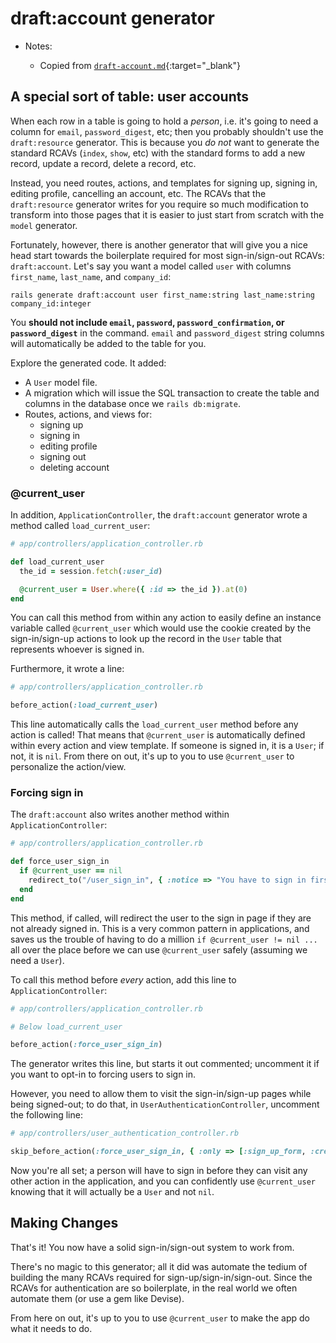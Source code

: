 # draft:account generator

- Notes:

  - Copied from [`draft-account.md`](https://github.com/firstdraft/appdev-chapters/blob/benp-edits/draft-account.md){:target="_blank"}

## A special sort of table: user accounts

When each row in a table is going to hold a _person_, i.e. it's going to need a column for `email`, `password_digest`, etc; then you probably shouldn't use the `draft:resource` generator. This is because you _do not_ want to generate the standard RCAVs (`index`, `show`, etc) with the standard forms to add a new record, update a record, delete a record, etc.

Instead, you need routes, actions, and templates for signing up, signing in, editing profile, cancelling an account, etc. The RCAVs that the `draft:resource` generator writes for you require so much modification to transform into those pages that it is easier to just start from scratch with the `model` generator.

Fortunately, however, there is another generator that will give you a nice head start towards the boilerplate required for most sign-in/sign-out RCAVs: `draft:account`. Let's say you want a model called `user` with columns `first_name`, `last_name`, and `company_id`:

```
rails generate draft:account user first_name:string last_name:string company_id:integer
```

You **should not include `email`, `password`, `password_confirmation`, or `password_digest`** in the command. `email` and `password_digest` string columns will automatically be added to the table for you.

Explore the generated code. It added:

 - A `User` model file.
 - A migration which will issue the SQL transaction to create the table and columns in the database once we `rails db:migrate`.
 - Routes, actions, and views for:
    - signing up
    - signing in
    - editing profile
    - signing out
    - deleting account

### @current_user

In addition, `ApplicationController`, the `draft:account` generator wrote a method called `load_current_user`:

```ruby
# app/controllers/application_controller.rb

def load_current_user
  the_id = session.fetch(:user_id)

  @current_user = User.where({ :id => the_id }).at(0)
end
```

You can call this method from within any action to easily define an instance variable called `@current_user` which would use the cookie created by the sign-in/sign-up actions to look up the record in the `User` table that represents whoever is signed in.

Furthermore, it wrote a line:

```ruby
# app/controllers/application_controller.rb

before_action(:load_current_user)
```

This line automatically calls the `load_current_user` method before any action is called! That means that `@current_user` is automatically defined within every action and view template. If someone is signed in, it is a `User`; if not, it is `nil`. From there on out, it's up to you to use `@current_user` to personalize the action/view.

### Forcing sign in

The `draft:account` also writes another method within `ApplicationController`:

```ruby
# app/controllers/application_controller.rb

def force_user_sign_in
  if @current_user == nil
    redirect_to("/user_sign_in", { :notice => "You have to sign in first." })
  end
end
```

This method, if called, will redirect the user to the sign in page if they are not already signed in. This is a very common pattern in applications, and saves us the trouble of having to do a million `if @current_user != nil ...` all over the place before we can use `@current_user` safely (assuming we need a `User`).

To call this method before _every_ action, add this line to `ApplicationController`:

```ruby
# app/controllers/application_controller.rb

# Below load_current_user

before_action(:force_user_sign_in)
```

The generator writes this line, but starts it out commented; uncomment it if you want to opt-in to forcing users to sign in.

However, you need to allow them to visit the sign-in/sign-up pages while being signed-out; to do that, in `UserAuthenticationController`, uncomment the following line:

```ruby
# app/controllers/user_authentication_controller.rb

skip_before_action(:force_user_sign_in, { :only => [:sign_up_form, :create, :sign_in_form, :create_cookie] 
```

Now you're all set; a person will have to sign in before they can visit any other action in the application, and you can confidently use `@current_user` knowing that it will actually be a `User` and not `nil`.

## Making Changes

That's it! You now have a solid sign-in/sign-out system to work from.

There's no magic to this generator; all it did was automate the tedium of building the many RCAVs required for sign-up/sign-in/sign-out. Since the RCAVs for authentication are so boilerplate, in the real world we often automate them (or use a gem like Devise).

From here on out, it's up to you to use `@current_user` to make the app do what it needs to do.
